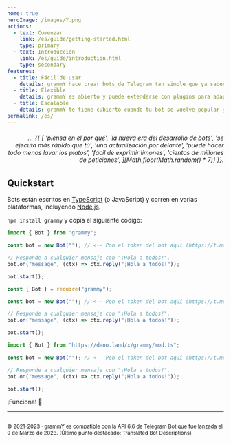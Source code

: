 ```yaml
---
home: true
heroImage: /images/Y.png
actions:
  - text: Comenzar
    link: /es/guide/getting-started.html
    type: primary
  - text: Introducción
    link: /es/guide/introduction.html
    type: secondary
features:
  - title: Fácil de usar
    details: grammY hace crear bots de Telegram tan simple que ya sabes como hacerlo.
  - title: Flexible
    details: grammY es abierto y puede extenderse con plugins para adaptarse a tus necesidades.
  - title: Escalable
    details: grammY te tiene cubierto cuando tu bot se vuelve popular y el tráfico se incrementa.
permalink: /es/
---
```


<h6 align="right">… {{ [
  'piensa en el por qué',
  'la nueva era del desarrollo de bots',
  'se ejecuta más rápido que tú',
  'una actualización por delante',
  'puede hacer todo menos lavar los platos',
  'fácil de exprimir limones',
  'cientos de millones de peticiones',
][Math.floor(Math.random() * 7)] }}.</h6>

## Quickstart

Bots están escritos en [TypeScript](https://www.typescriptlang.org) (o JavaScript) y corren en varias plataformas, incluyendo [Node.js](https://nodejs.org).

`npm install grammy` y copia el siguiente código:

<CodeGroup>
  <CodeGroupItem title="TypeScript" active>

```ts
import { Bot } from "grammy";

const bot = new Bot(""); // <-- Pon el token del bot aquí (https://t.me/BotFather)

// Responde a cualquier mensaje con "¡Hola a todos!".
bot.on("message", (ctx) => ctx.reply("¡Hola a todos!"));

bot.start();
```

</CodeGroupItem>
 <CodeGroupItem title="JavaScript">

```js
const { Bot } = require("grammy");

const bot = new Bot(""); // <-- Pon el token del bot aquí (https://t.me/BotFather)

// Responde a cualquier mensaje con "¡Hola a todos!".
bot.on("message", (ctx) => ctx.reply("¡Hola a todos!"));

bot.start();
```

</CodeGroupItem>
 <CodeGroupItem title="Deno">

```ts
import { Bot } from "https://deno.land/x/grammy/mod.ts";

const bot = new Bot(""); // <-- Pon el token del bot aquí (https://t.me/BotFather)

// Responde a cualquier mensaje con "¡Hola a todos!".
bot.on("message", (ctx) => ctx.reply("¡Hola a todos!"));

bot.start();
```

</CodeGroupItem>
</CodeGroup>

¡Funciona! :tada:

---

<ClientOnly>
  <ThankYou :s="['Gracias, ', '', ', por ser colaborador de grammY.']" />
</ClientOnly>

<div style="font-size: 0.75rem;  display: flex; justify-content: center;">

© 2021-2023 &middot; grammY es compatible con la API 6.6 de Telegram Bot que fue [lanzada](https://core.telegram.org/bots/api#march-9-2023) el 9 de Marzo de 2023.
(Último punto destacado: Translated Bot Descriptions)

</div>
